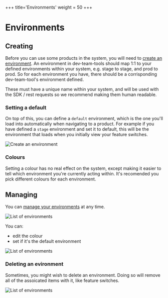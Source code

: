 +++
title='Environments'
weight = 50
+++

# Environments
## Creating
Before you can use some products in the system, you will need to [create an environment](https://dev-team-tools.com/apps/environments/create).
An environment in dev-team-tools should map 1:1 to your defined environments within your system, e.g. stage to stage, and prod to prod.
So for each environment you have, there should be a corrisponding dev-team-tool's environment defined.

These must have a unique name within your system, and will be used with the SDK / rest requests so we recommend making them human readable.

### Setting a default
On top of this, you can define a `default` environment, which is the one you'll load into automatically when navigating to a product.
For example if you have defined a `stage` environment and set it to default, this will be the environment that loads when you initially view your feature switches.

![Create an environment](/create-environment-screenshot.png)

### Colours
Setting a colour has no real effect on the system, except making it easier to tell which environment you're currently acting within. It's recomended you pick different colours for each environment.

## Managing

You can [manage your environments](https://dev-team-tools.com/apps/environments) at any time.

![List of environments](/list-environments-screenshot.png)

You can:
- edit the colour
- set if it's the default environment

![List of environments](/edit-environment-screenshot.png)

### Deleting an evironment
Sometimes, you might wish to delete an environment.
Doing so will remove all of the assoicated items with it, like feature switches.

![List of environments](/delete-environment-screenshot.png)
